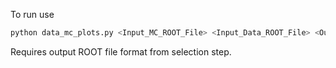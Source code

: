 To run use
```bash
python data_mc_plots.py <Input_MC_ROOT_File> <Input_Data_ROOT_File> <Output_Dir>
```

Requires output ROOT file format from selection step.